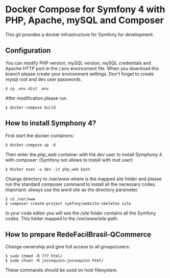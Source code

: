 
# Docker Compose for Symfony 4 with PHP, Apache, mySQL and Composer
This git provides a docker infrastructure for Symfony for development.
## Configuration
You can modify PHP version, mySQL version, mySQL credentials and Apache HTTP port in the /.env environment file.
When you download this branch please create your environment settings. Don't forget to create mysql root and dev user passwords.

    $ cp .env.dist .env
After modification please run 

    $ docker-compose build
## How to install Symphony 4?
First start the docker containers:

    $ docker-compose up -d
Then enter the *php_web* container with the *dev* user to install Symphony 4 with composer: (Symfony not allows to install with root user)

    $ docker exec -u dev -it php_web bash
Change directory to */var/www* where is the mapped *site* folder and please run the standard composer command to install all the necessary codes. Important: always use the word *site* as the directory parameter.

    $ cd /var/www
    $ composer create-project symfony/website-skeleton site
In your code editor you will see the */site* folder contains all the Symfony codes. This folder mapped to the */var/www/site* path.


## How to prepare RedeFacilBrasil-QCommerce
Change ownership and give full access to all groups/users:

    $ sudo chmod -R 777 html/
    $ sudo chown -R jessequinn:jessequinn html/
These commands should be used on host filesystem.


